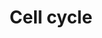 ---
annotations:
- id: PW:0001317
  parent: regulatory pathway
  type: Pathway Ontology
  value: cell cycle pathway
authors:
- MaintBot
- MartijnVanIersel
- Mkutmon
- LWackers
- L Dupuis
description: (From http://en.wikipedia.org/wiki/Cell_cycle) The cell cycle is the
  series of events that takes place in a cell leading to its division and duplication
  (replication). Regulation of the cell cycle involves processes crucial to the survival
  of a cell, including the detection and repair of genetic damage as well as the prevention
  of uncontrolled cell division. Two key classes of regulatory molecules, cyclins
  and cyclin-dependent kinases (CDKs), determine a cell's progress through the cell
  cycle.
last-edited: 2020-07-01
organisms:
- Danio rerio
redirect_from:
- /index.php/Pathway:WP1393
- /instance/WP1393
- /instance/WP1393_rr111031
revision: r111031
schema-jsonld:
- '@context': https://schema.org/
  '@id': https://wikipathways.github.io/pathways/WP1393.html
  '@type': Dataset
  creator:
    '@type': Organization
    name: WikiPathways
  description: (From http://en.wikipedia.org/wiki/Cell_cycle) The cell cycle is the
    series of events that takes place in a cell leading to its division and duplication
    (replication). Regulation of the cell cycle involves processes crucial to the
    survival of a cell, including the detection and repair of genetic damage as well
    as the prevention of uncontrolled cell division. Two key classes of regulatory
    molecules, cyclins and cyclin-dependent kinases (CDKs), determine a cell's progress
    through the cell cycle.
  keywords:
  - CCND3
  - CDH1
  - CDKN1A
  - DKEY-168J9.1
  - GADD45A
  - HDAC7A
  - LOC557486
  - LOC559111
  - MEN
  - MPEG1
  - TGFB1
  - UBE2F
  - abl1
  - atm
  - atr
  - bub1
  - bub1bb
  - bub3
  - ccna1
  - ccna2
  - ccnb1
  - ccnb2
  - ccnd2a
  - ccne
  - ccne2
  - ccnh
  - cdc14b
  - cdc2
  - cdc20
  - cdc25
  - cdc25b
  - cdc45l
  - cdk2
  - cdk4
  - cdk6
  - cdkn1b
  - cdkn2a/b
  - chek1
  - chek2
  - e2f1
  - e2f2
  - e2f3
  - e2f4
  - e2f5
  - ep300a
  - espl1
  - gsk3b
  - hdac1
  - hdac3
  - hdac4
  - hdac6
  - hdac8
  - kitlga
  - kitlgb
  - mad1l1
  - mad2l1
  - mad2l2
  - mcm2
  - mcm3
  - mcm4
  - mcm5
  - mcm6
  - mcm7
  - mdm2
  - orc1
  - orc2
  - orc3
  - orc5
  - orc6l
  - pcna
  - plk1
  - pttg1
  - rb1
  - rbl1
  - si:ch211-195d17.2
  - skp2
  - smad3b
  - smc1a
  - tbc1d8
  - tfdp1a
  - tp53
  - wee1
  - wu:fa96e12
  - ywhag1
  - ywhag2
  - zgc:101602
  - zgc:153369
  - zgc:163016
  - zgc:174506
  - zgc:85772
  license: CC0
  name: Cell cycle
seo: CreativeWork
title: Cell cycle
wpid: WP1393
---